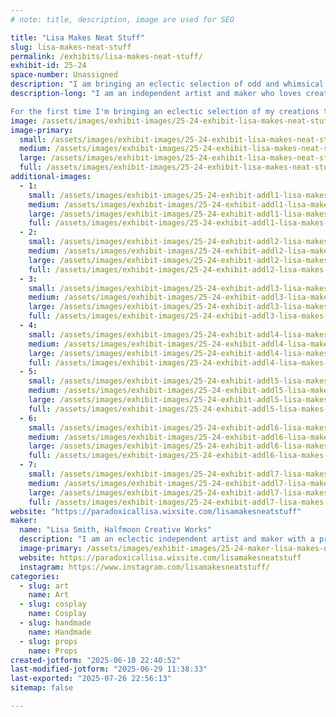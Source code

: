 ```yaml
---
# note: title, description, image are used for SEO

title: "Lisa Makes Neat Stuff"
slug: lisa-makes-neat-stuff
permalink: /exhibits/lisa-makes-neat-stuff/
exhibit-id: 25-24
space-number: Unassigned
description: "I am bringing an eclectic selection of odd and whimsical props, replicas, costume pieces and more."
description-long: "I am an independent artist and maker who loves creating odd, whimsical and spooky things. I have worked as a professional prop maker, puppet designer, and model builder in a cross-section of the entertainment world including theater, film, and theme park. And I have worked as a not-professional cosplayer, replica maker, and creator of things that make people say, What is that exactly? 

For the first time I'm bringing an eclectic selection of my creations to show at the Maker Faire. On display will be replicas from iconic films, costume pieces, and an assortment of curiosities big and small."
image: /assets/images/exhibit-images/25-24-exhibit-lisa-makes-neat-stuff-190278844-10159869543718923-6944141901063361111-n-large.jpg
image-primary: 
  small: /assets/images/exhibit-images/25-24-exhibit-lisa-makes-neat-stuff-190278844-10159869543718923-6944141901063361111-n-small.jpg
  medium: /assets/images/exhibit-images/25-24-exhibit-lisa-makes-neat-stuff-190278844-10159869543718923-6944141901063361111-n-medium.jpg
  large: /assets/images/exhibit-images/25-24-exhibit-lisa-makes-neat-stuff-190278844-10159869543718923-6944141901063361111-n-large.jpg
  full: /assets/images/exhibit-images/25-24-exhibit-lisa-makes-neat-stuff-190278844-10159869543718923-6944141901063361111-n-full.jpg
additional-images: 
  - 1:
    small: /assets/images/exhibit-images/25-24-exhibit-addl1-lisa-makes-neat-stuff-sesshomaru-small.jpg
    medium: /assets/images/exhibit-images/25-24-exhibit-addl1-lisa-makes-neat-stuff-sesshomaru-medium.jpg
    large: /assets/images/exhibit-images/25-24-exhibit-addl1-lisa-makes-neat-stuff-sesshomaru-large.jpg
    full: /assets/images/exhibit-images/25-24-exhibit-addl1-lisa-makes-neat-stuff-sesshomaru-full.jpg
  - 2:
    small: /assets/images/exhibit-images/25-24-exhibit-addl2-lisa-makes-neat-stuff-pumpkin-head-small.jpg
    medium: /assets/images/exhibit-images/25-24-exhibit-addl2-lisa-makes-neat-stuff-pumpkin-head-medium.jpg
    large: /assets/images/exhibit-images/25-24-exhibit-addl2-lisa-makes-neat-stuff-pumpkin-head-large.jpg
    full: /assets/images/exhibit-images/25-24-exhibit-addl2-lisa-makes-neat-stuff-pumpkin-head-full.jpg
  - 3:
    small: /assets/images/exhibit-images/25-24-exhibit-addl3-lisa-makes-neat-stuff-monster-skull-small.jpg
    medium: /assets/images/exhibit-images/25-24-exhibit-addl3-lisa-makes-neat-stuff-monster-skull-medium.jpg
    large: /assets/images/exhibit-images/25-24-exhibit-addl3-lisa-makes-neat-stuff-monster-skull-large.jpg
    full: /assets/images/exhibit-images/25-24-exhibit-addl3-lisa-makes-neat-stuff-monster-skull-full.jpg
  - 4:
    small: /assets/images/exhibit-images/25-24-exhibit-addl4-lisa-makes-neat-stuff-fairy-queens-wand-small.jpg
    medium: /assets/images/exhibit-images/25-24-exhibit-addl4-lisa-makes-neat-stuff-fairy-queens-wand-medium.jpg
    large: /assets/images/exhibit-images/25-24-exhibit-addl4-lisa-makes-neat-stuff-fairy-queens-wand-large.jpg
    full: /assets/images/exhibit-images/25-24-exhibit-addl4-lisa-makes-neat-stuff-fairy-queens-wand-full.jpg
  - 5:
    small: /assets/images/exhibit-images/25-24-exhibit-addl5-lisa-makes-neat-stuff-disney-replicas-small.jpg
    medium: /assets/images/exhibit-images/25-24-exhibit-addl5-lisa-makes-neat-stuff-disney-replicas-medium.jpg
    large: /assets/images/exhibit-images/25-24-exhibit-addl5-lisa-makes-neat-stuff-disney-replicas-large.jpg
    full: /assets/images/exhibit-images/25-24-exhibit-addl5-lisa-makes-neat-stuff-disney-replicas-full.jpg
  - 6:
    small: /assets/images/exhibit-images/25-24-exhibit-addl6-lisa-makes-neat-stuff-cybernetic-arm-small.jpg
    medium: /assets/images/exhibit-images/25-24-exhibit-addl6-lisa-makes-neat-stuff-cybernetic-arm-medium.jpg
    large: /assets/images/exhibit-images/25-24-exhibit-addl6-lisa-makes-neat-stuff-cybernetic-arm-large.jpg
    full: /assets/images/exhibit-images/25-24-exhibit-addl6-lisa-makes-neat-stuff-cybernetic-arm-full.jpg
  - 7:
    small: /assets/images/exhibit-images/25-24-exhibit-addl7-lisa-makes-neat-stuff-alien-plant-small.jpg
    medium: /assets/images/exhibit-images/25-24-exhibit-addl7-lisa-makes-neat-stuff-alien-plant-medium.jpg
    large: /assets/images/exhibit-images/25-24-exhibit-addl7-lisa-makes-neat-stuff-alien-plant-large.jpg
    full: /assets/images/exhibit-images/25-24-exhibit-addl7-lisa-makes-neat-stuff-alien-plant-full.jpg
website: "https://paradoxicallisa.wixsite.com/lisamakesneatstuff"
maker: 
  name: "Lisa Smith, Halfmoon Creative Works"
  description: "I am an eclectic independent artist and maker with a professional focus on props, puppets, scale models, and scenic art. Professionally, I have worked in a variety of facets of the entertainment industry including theater, film, and theme park attractions. In my personal endeavors, I enjoy the occasional cosplay as well as bringing the odd ideas that take hold of my imagination out into the real world."
  image-primary: /assets/images/exhibit-images/25-24-maker-lisa-makes-neat-stuff-95202153-10158679165833923-660717380606885888-o-crop-medium.jpg
  website: https://paradoxicallisa.wixsite.com/lisamakesneatstuff
  instagram: https://www.instagram.com/lisamakesneatstuff/
categories: 
  - slug: art
    name: Art
  - slug: cosplay
    name: Cosplay
  - slug: handmade
    name: Handmade
  - slug: props
    name: Props
created-jotform: "2025-06-10 22:40:52"
last-modified-jotform: "2025-06-29 11:38:33"
last-exported: "2025-07-26 22:56:13"
sitemap: false

---
```

